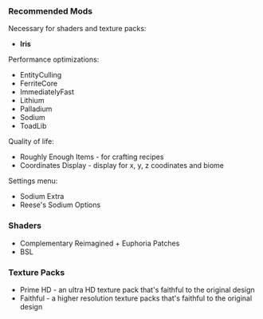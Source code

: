### Recommended Mods

Necessary for shaders and texture packs:

- **Iris**

Performance optimizations:

- EntityCulling
- FerriteCore
- ImmediatelyFast
- Lithium
- Palladium
- Sodium
- ToadLib

Quality of life:

- Roughly Enough Items - for crafting recipes
- Coordinates Display - display for x, y, z coodinates and biome

Settings menu:

- Sodium Extra
- Reese's Sodium Options

### Shaders

- Complementary Reimagined + Euphoria Patches
- BSL

### Texture Packs

- Prime HD - an ultra HD texture pack that's faithful to the original design
- Faithful - a higher resolution texture packs that's faithful to the original design
